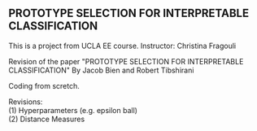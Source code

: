 ## PROTOTYPE SELECTION FOR INTERPRETABLE CLASSIFICATION

This is a project from UCLA EE course. Instructor: Christina Fragouli <br />

Revision of the paper "PROTOTYPE SELECTION FOR INTERPRETABLE CLASSIFICATION" By Jacob Bien and Robert Tibshirani <br />

Coding from scretch. <br />

Revisions: <br />
(1) Hyperparameters (e.g. epsilon ball) <br />
(2) Distance Measures
